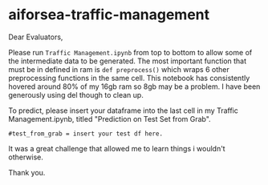 # aiforsea-traffic-management

Dear Evaluators,

Please run `Traffic Management.ipynb` from top to bottom to allow some of the intermediate data to be generated. 
The most important function that must be in defined in ram is `def preprocess()` which wraps 6 other preprocessing functions in the same cell.
This notebook has consistently hovered around 80% of my 16gb ram so 8gb may be a problem. I have been generously using del though to clean up.

To predict, please insert your dataframe into the last cell in my Traffic Management.ipynb, titled "Prediction on Test Set from Grab".
```
#test_from_grab = insert your test df here.
```

It was a great challenge that allowed me to learn things i wouldn't otherwise.

Thank you.
 
